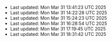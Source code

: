 
- Last updated: Mon Mar 31 13:41:23 UTC 2025
- Last updated: Mon Mar 31 14:22:28 UTC 2025
- Last updated: Mon Mar 31 15:24:23 UTC 2025
- Last updated: Mon Mar 31 16:28:54 UTC 2025
- Last updated: Mon Mar 31 17:19:45 UTC 2025
- Last updated: Mon Mar 31 18:31:42 UTC 2025
